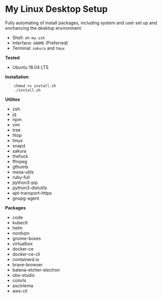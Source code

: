 # My Linux Desktop Setup

Fully automating of install packages, including system and user set up and enchancing the desktop environment.

- Shell: `oh-my-zsh`
- Interface: `GNOME` (Preferred)
- Terminal: `sakura` and `tmux`

**Tested**

- Ubuntu 18.04 LTS

**Installation**

```shell
    chmod +x install.sh
    ./install.sh
```

**Utilites**
- zsh
- jq
- npm
- vim
- tree
- htop
- tmux
- snapd
- sakura
- thefuck
- ffmpeg
- gthumb
- mesa-utils
- ruby-full
- python3-pip
- python3-distutils
- apt-transport-https
- gnupg-agent

**Packages**
- code
- kubectl
- helm
- nordvpn
- gnome-boxes
- virtualbox
- docker-ce
- docker-ce-cli
- containerd.io
- brave-browser
- balena-etcher-electron
- obs-studio
- colorls
- asciinema
- aws-cli
